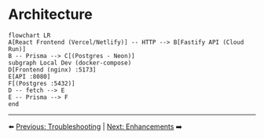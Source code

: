# Architecture


```mermaid
flowchart LR
A[React Frontend (Vercel/Netlify)] -- HTTP --> B[Fastify API (Cloud Run)]
B -- Prisma --> C[(Postgres - Neon)]
subgraph Local Dev (docker-compose)
D[Frontend (nginx) :5173]
E[API :8080]
F[(Postgres :5432)]
D -- fetch --> E
E -- Prisma --> F
end
```

---

⬅️ [Previous: Troubleshooting](./10-Troubleshooting.md) | [Next: Enhancements](./12-Enhancements.md) ➡️

